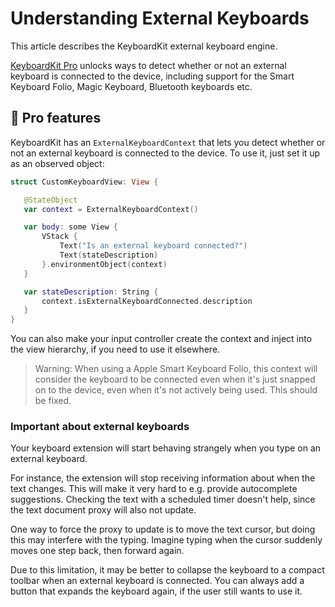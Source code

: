 # Understanding External Keyboards

This article describes the KeyboardKit external keyboard engine.

[KeyboardKit Pro][Pro] unlocks ways to detect whether or not an external keyboard is connected to the device, including support for the Smart Keyboard Folio, Magic Keyboard, Bluetooth keyboards etc.


## 👑 Pro features

KeyboardKit has an `ExternalKeyboardContext` that lets you detect whether or not an external keyboard is connected to the device. To use it, just set it up as an observed object:

```swift
struct CustomKeyboardView: View {

   @StateObject
   var context = ExternalKeyboardContext()

   var body: some View {
       VStack {
           Text("Is an external keyboard connected?")
           Text(stateDescription)
       }.environmentObject(context)
   }

   var stateDescription: String {
       context.isExternalKeyboardConnected.description
   }
}
```

You can also make your input controller create the context and inject into the view hierarchy, if you need to use it elsewhere.

> Warning: When using a Apple Smart Keyboard Folio, this context will consider the keyboard to be connected even when it's just snapped on to the device, even when it's not actively being used. This should be fixed.


### Important about external keyboards

Your keyboard extension will start behaving strangely when you type on an external keyboard.

For instance, the extension will stop receiving information about when the text changes. This will make it very hard to e.g. provide autocomplete suggestions. Checking the text with a scheduled timer doesn't help, since the text document proxy will also not update.

One way to force the proxy to update is to move the text cursor, but doing this may interfere with the typing. Imagine typing when the cursor suddenly moves one step back, then forward again.

Due to this limitation, it may be better to collapse the keyboard to a compact toolbar when an external keyboard is connected. You can always add a button that expands the keyboard again, if the user still wants to use it.



[Pro]: https://github.com/KeyboardKit/KeyboardKitPro
